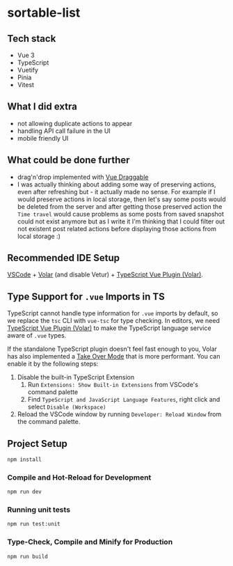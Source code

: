 # sortable-list

## Tech stack

- Vue 3
- TypeScript
- Vuetify
- Pinia
- Vitest

## What I did extra

- not allowing duplicate actions to appear
- handling API call failure in the UI
- mobile friendly UI

## What could be done further

- drag'n'drop implemented with [Vue Draggable](https://github.com/SortableJS/vue.draggable.next)
- I was actually thinking about adding some way of preserving actions, even after refreshing but - it actually made no sense. For example if I would preserve actions in local storage, then let's say some posts would be deleted from the server and after getting those preserved action the `Time travel` would cause problems as some posts from saved snapshot could not exist anymore but as I write it I'm thinking that I could filter out not existent post related actions before displaying those actions from local storage :)

## Recommended IDE Setup

[VSCode](https://code.visualstudio.com/) + [Volar](https://marketplace.visualstudio.com/items?itemName=Vue.volar) (and disable Vetur) + [TypeScript Vue Plugin (Volar)](https://marketplace.visualstudio.com/items?itemName=Vue.vscode-typescript-vue-plugin).

## Type Support for `.vue` Imports in TS

TypeScript cannot handle type information for `.vue` imports by default, so we replace the `tsc` CLI with `vue-tsc` for type checking. In editors, we need [TypeScript Vue Plugin (Volar)](https://marketplace.visualstudio.com/items?itemName=Vue.vscode-typescript-vue-plugin) to make the TypeScript language service aware of `.vue` types.

If the standalone TypeScript plugin doesn't feel fast enough to you, Volar has also implemented a [Take Over Mode](https://github.com/johnsoncodehk/volar/discussions/471#discussioncomment-1361669) that is more performant. You can enable it by the following steps:

1. Disable the built-in TypeScript Extension
   1. Run `Extensions: Show Built-in Extensions` from VSCode's command palette
   2. Find `TypeScript and JavaScript Language Features`, right click and select `Disable (Workspace)`
2. Reload the VSCode window by running `Developer: Reload Window` from the command palette.

## Project Setup

```sh
npm install
```

### Compile and Hot-Reload for Development

```sh
npm run dev
```

### Running unit tests

```sh
npm run test:unit
```

### Type-Check, Compile and Minify for Production

```sh
npm run build
```
